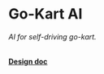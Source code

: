 # Go-Kart AI
###### AI for self-driving go-kart.

__[Design doc](https://docs.google.com/document/d/1E0Wp-5Nq-G63zqMJN1eicz02d2_IHPn2qQ_b_EkzGG0/edit?usp=sharing)__
